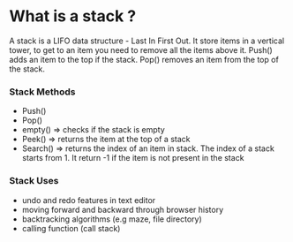 # What is a stack ?

A stack is a LIFO data structure - Last In First Out.
It store items in a vertical tower, to get to an item you need to remove all the items above it.
Push() adds an item to the top if the stack.
Pop() removes an item from the top of the stack.

### Stack Methods

- Push()
- Pop()
- empty() => checks if the stack is empty
- Peek() => returns the item at the top of a stack
- Search() => returns the index of an item in stack. The index of a stack starts from 1. It return -1 if the item is not present in the stack

### Stack Uses

- undo and redo features in text editor
- moving forward and backward through browser history
- backtracking algorithms (e.g maze, file directory)
- calling function (call stack)
